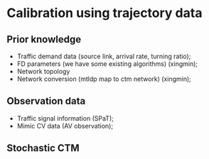 # Calibration using trajectory data

## Prior knowledge
* Traffic demand data (source link, arrival rate, turning ratio);
* FD parameters (we have some existing algorithms) (xingmin);
* Network topology
* Network conversion (mtldp map to ctm network) (xingmin);

## Observation data
* Traffic signal information (SPaT);
* Mimic CV data (AV observation);

## Stochastic CTM